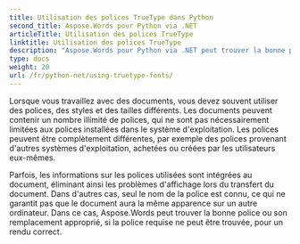 ```yaml
---
title: Utilisation des polices TrueType dans Python
second_title: Aspose.Words pour Python via .NET
articleTitle: Utilisation des polices TrueType
linktitle: Utilisation des polices TrueType
description: "Aspose.Words pour Python via .NET peut trouver la bonne police ou son remplacement approprié pour un rendu correct du document. Cela garantit que la différence entre le document affiché et l'original est minime lorsqu'il n'y a pas suffisamment d'informations sur une police."
type: docs
weight: 20
url: /fr/python-net/using-truetype-fonts/
---
```


Lorsque vous travaillez avec des documents, vous devez souvent utiliser des polices, des styles et des tailles différents. Les documents peuvent contenir un nombre illimité de polices, qui ne sont pas nécessairement limitées aux polices installées dans le système d'exploitation. Les polices peuvent être complètement différentes, par exemple des polices provenant d'autres systèmes d'exploitation, achetées ou créées par les utilisateurs eux-mêmes.

Parfois, les informations sur les polices utilisées sont intégrées au document, éliminant ainsi les problèmes d'affichage lors du transfert du document. Dans d'autres cas, seul le nom de la police est connu, ce qui ne garantit pas que le document aura la même apparence sur un autre ordinateur. Dans ce cas, Aspose.Words peut trouver la bonne police ou son remplacement approprié, si la police requise ne peut être trouvée, pour un rendu correct.
